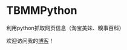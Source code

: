 # TBMMPython
利用python抓取网页信息（淘宝美妹、糗事百科）

欢迎访问我的[博客](http://blog.csdn.net/u010156024/article/details/49966979)！
